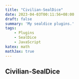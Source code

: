 ```yaml
---
title: "Civilian-SealDice"
date: 2023-04-03T00:11:56+08:00
draft: false
summary: 'My sealdice plugins.'
tags:
    - Plugins
    - SealDice
    - JavaScript
katex: math
mathJax: true
---
```


## Civilian-SealDice